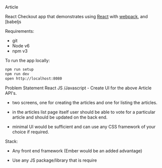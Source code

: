 Article

React Checkout app that demonstrates using [React] with [webpack], and [babeljs

Requirements:
- git
- Node v6
- npm v3

To run the app locally:

```bash
npm run setup
npm run dev
open http://localhost:8080
```

[React]: http://facebook.github.io/react/
[webpack]: http://webpack.github.io/
[babeljs]: https://babeljs.io/


Problem Statement
 React JS /Javascript - Create UI for the above Article API's.
 - two screens, one for creating the articles and one for listing the articles.

 - in the articles list page itself user should be able to vote for a particular article and should be updated on the back end.

 - minimal UI would be sufficient and can use any CSS framework of your choice if required.

 

Stack:

 - Any front end framework (Ember would be an added advantage)

 - Use any JS package/library that is require
